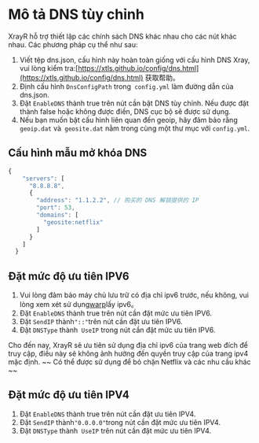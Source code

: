# Mô tả DNS tùy chỉnh

XrayR hỗ trợ thiết lập các chính sách DNS khác nhau cho các nút khác nhau. Các phương pháp cụ thể như sau:

1. Viết tệp dns.json, cấu hình này hoàn toàn giống với cấu hình DNS Xray, vui lòng kiểm tra:[https://xtls.github.io/config/dns.html](https://xtls.github.io/config/dns.html) 获取帮助。
2. Định cấu hình `DnsConfigPath` trong` config.yml` làm đường dẫn của dns.json.
3. Đặt `EnableDNS` thành true trên nút cần bật DNS tùy chỉnh. Nếu được đặt thành false hoặc không được điền, DNS cục bộ sẽ được sử dụng.
4. Nếu bạn muốn bật cấu hình liên quan đến geoip, hãy đảm bảo rằng `geoip.dat` và` geosite.dat` nằm trong cùng một thư mục với `config.yml`.

## Cấu hình mẫu mở khóa DNS

```javascript
{
    "servers": [
      "8.8.8.8", 
      {
        "address": "1.1.2.2", // 购买的 DNS 解锁提供的 IP
        "port": 53,
        "domains": [
          "geosite:netflix" 
        ]
      }
    ]
  }
```

## Đặt mức độ ưu tiên IPV6

1. Vui lòng đảm bảo máy chủ lưu trữ có địa chỉ ipv6 trước, nếu không, vui lòng xem xét sử dụng[warp](https://github.com/P3TERX/warp.sh)lấy ipv6。
2. Đặt `EnableDNS` thành true trên nút cần đặt mức ưu tiên IPV6.
3. Đặt `SendIP` thành` "::" `trên nút cần đặt ưu tiên IPV6.
4. Đặt `DNSType` thành` UseIP` trong nút cần đặt mức ưu tiên IPV6.

Cho đến nay, XrayR sẽ ưu tiên sử dụng địa chỉ ipv6 của trang web đích để truy cập, điều này sẽ không ảnh hưởng đến quyền truy cập của trang ipv4 mặc định. ~~ Có thể được sử dụng để bỏ chặn Netflix và các nhu cầu khác ~~

## Đặt mức độ ưu tiên IPV4

1. Đặt `EnableDNS` thành true trên nút cần đặt ưu tiên IPV4.
2. Đặt `SendIP` thành` "0.0.0.0" `trong nút cần đặt mức ưu tiên IPV4.
3. Đặt `DNSType` thành` UseIP` trên nút cần đặt mức ưu tiên IPV4.

